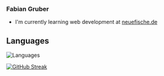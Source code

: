   ### Fabian Gruber
  
 * I'm currently learning web development at [neuefische.de](https://www.neuefische.de/)


 
 ## Languages
 ![Languages](https://user-images.githubusercontent.com/95469432/161280741-4499206c-7872-4120-bfcc-bd73014beb01.png)


[![GitHub Streak](https://github-readme-streak-stats.herokuapp.com/?user=FaGru&theme=dark)](https://git.io/streak-stats)
